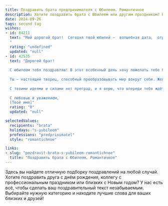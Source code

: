 ```yaml
---
title: Поздравить брата предпринимателя с Юбилеем. Романтичное
description: Хотите поздравить брата с Юбилеем или другим праздником? Наш ИИ создаст незабываемое поздравление, а вы обязательно выделитесь среди других.  
date: 2024-09-26
tags: second tag
wishes:
- id: 84211
  text: "Мой дорогой брат!  Сегодня твой юбилей –  волшебная дата,  отражение твоего яркого пути, полного смелости,  творчества и  непоколебимой веры в себя. Твой предпринимательский дух,  словно неутомимый  ветерок,  несёт тебя к новым вершинам,  а  твой светлый  внутренний  огонь  озаряет всех, кто тебя знает.  Пусть  каждый  день  будет  наполнен  радостью,  любовью и  вдохновением,  пусть  сбываются все твои самые заветные мечты.  С юбилеем, любимый!
  "
  rating: "undefined"
  updated: "null"
- id: 42535
  text: "Дорогой брат!
  
  С юбилеем тебя поздравляю! В этот особенный день хочу пожелать тебе безграничного вдохновения и смелых идей в твоём предпринимательском пути. Пусть каждый новый проект приносит не только успех, но и радость, а твои мечты становятся реальностью.
  
  Ты — настоящий творец, способный преобразовывать мир вокруг себя. Желаю тебе, чтобы в твоём сердце всегда горел огонь страсти, а в жизни царили гармония и любовь. Пусть рядом будут верные друзья и родные, поддерживающие тебя на каждом шагу.
  
  С твоими идеями и силами нет преград, и я верю, что впереди тебя ждёт множество ярких свершений. Живи на полную катушку, и пусть каждый день будет наполнен счастьем и удивительными моментами!
  
  С любовью и уважением,
  [Твоё имя]"
  rating: "0"
  updated: "null"

selectedValues:
  recipients: "brata"
  holidays: "s-yubileem"
  professions: "predprinimatel"
  style: "romantichnoe"

links:
- slug: "pozdravit-brata-s-yubileem-romantichnoe"
  title: "Поздравить брата с Юбилеем. Романтичное"
---
```


Здесь вы найдете отличную подборку поздравлений на любой случай. 
Хотите поздравить друга с днём рождения, коллегу с профессиональным праздником или близких с Новым годом? У нас есть всё, чтобы сделать ваш поздравительный текст незабываемым. Выбирайте нужную категорию и находите лучшие слова для ваших близких и друзей!
